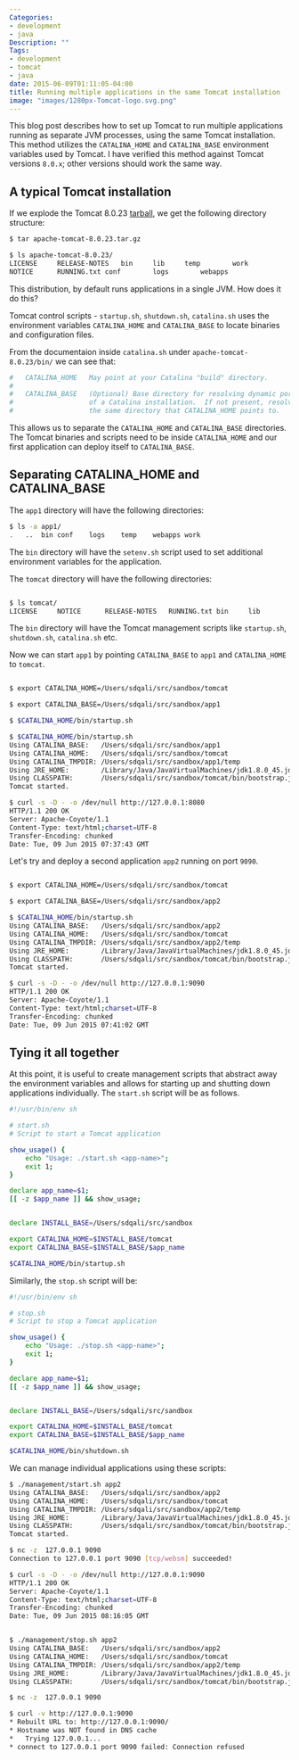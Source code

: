 ```yaml
---
Categories:
- development
- java
Description: ""
Tags:
- development
- tomcat
- java
date: 2015-06-09T01:11:05-04:00
title: Running multiple applications in the same Tomcat installation
image: "images/1280px-Tomcat-logo.svg.png"
---
```

This blog post describes how to set up Tomcat to run multiple applications running as separate JVM processes, using the same Tomcat installation. This method utilizes the `CATALINA_HOME` and `CATALINA_BASE` environment variables used by Tomcat. I have verified this method against Tomcat versions `8.0.x`; other versions should work the same way.

<!--more-->

## A typical Tomcat installation

If we explode the Tomcat 8.0.23 [tarball](http://mirrors.sonic.net/apache/tomcat/tomcat-8/v8.0.23/bin/apache-tomcat-8.0.23.tar.gz), we get the following directory structure:

```bash
$ tar apache-tomcat-8.0.23.tar.gz

$ ls apache-tomcat-8.0.23/
LICENSE		RELEASE-NOTES	bin		lib		temp		work
NOTICE		RUNNING.txt	conf		logs		webapps
```
This distribution, by default runs applications in a single JVM. How does it do this?

Tomcat control scripts - `startup.sh`, `shutdown.sh`, `catalina.sh` uses the environment variables `CATALINA_HOME` and `CATALINA_BASE` to locate binaries and configuration files.

From the documentaion inside `catalina.sh` under `apache-tomcat-8.0.23/bin/` we can see that:
```bash
#   CATALINA_HOME   May point at your Catalina "build" directory.
#
#   CATALINA_BASE   (Optional) Base directory for resolving dynamic portions
#                   of a Catalina installation.  If not present, resolves to
#                   the same directory that CATALINA_HOME points to.

```
This allows us to separate the `CATALINA_HOME` and `CATALINA_BASE` directories. The Tomcat binaries and scripts need to be inside `CATALINA_HOME` and our first application can deploy itself to `CATALINA_BASE`.

## Separating CATALINA_HOME and CATALINA_BASE

The `app1` directory will have the following directories:
```bash
$ ls -a app1/
.	..	bin	conf	logs	temp	webapps	work
```
The `bin` directory will have the `setenv.sh` script used to set additional environment variables for the application.

The `tomcat` directory will have the following directories:
```bash

$ ls tomcat/
LICENSE		NOTICE		RELEASE-NOTES	RUNNING.txt	bin		lib
```
The `bin` directory will have the Tomcat management scripts like `startup.sh`, `shutdown.sh`, `catalina.sh` etc.

Now we can start `app1` by pointing `CATALINA_BASE` to `app1` and `CATALINA_HOME` to `tomcat`.
```bash

$ export CATALINA_HOME=/Users/sdqali/src/sandbox/tomcat

$ export CATALINA_BASE=/Users/sdqali/src/sandbox/app1

$ $CATALINA_HOME/bin/startup.sh

$ $CATALINA_HOME/bin/startup.sh
Using CATALINA_BASE:   /Users/sdqali/src/sandbox/app1
Using CATALINA_HOME:   /Users/sdqali/src/sandbox/tomcat
Using CATALINA_TMPDIR: /Users/sdqali/src/sandbox/app1/temp
Using JRE_HOME:        /Library/Java/JavaVirtualMachines/jdk1.8.0_45.jdk/Contents/Home
Using CLASSPATH:       /Users/sdqali/src/sandbox/tomcat/bin/bootstrap.jar:/Users/sdqali/src/sandbox/tomcat/bin/tomcat-juli.jar
Tomcat started.

$ curl -s -D - -o /dev/null http://127.0.0.1:8080
HTTP/1.1 200 OK
Server: Apache-Coyote/1.1
Content-Type: text/html;charset=UTF-8
Transfer-Encoding: chunked
Date: Tue, 09 Jun 2015 07:37:43 GMT
```
Let's try and deploy a second application `app2` running on port `9090`.
```bash

$ export CATALINA_HOME=/Users/sdqali/src/sandbox/tomcat

$ export CATALINA_BASE=/Users/sdqali/src/sandbox/app2

$ $CATALINA_HOME/bin/startup.sh
Using CATALINA_BASE:   /Users/sdqali/src/sandbox/app2
Using CATALINA_HOME:   /Users/sdqali/src/sandbox/tomcat
Using CATALINA_TMPDIR: /Users/sdqali/src/sandbox/app2/temp
Using JRE_HOME:        /Library/Java/JavaVirtualMachines/jdk1.8.0_45.jdk/Contents/Home
Using CLASSPATH:       /Users/sdqali/src/sandbox/tomcat/bin/bootstrap.jar:/Users/sdqali/src/sandbox/tomcat/bin/tomcat-juli.jar
Tomcat started.

$ curl -s -D - -o /dev/null http://127.0.0.1:9090
HTTP/1.1 200 OK
Server: Apache-Coyote/1.1
Content-Type: text/html;charset=UTF-8
Transfer-Encoding: chunked
Date: Tue, 09 Jun 2015 07:41:02 GMT
```

## Tying it all together

At this point, it is useful to create management scripts that abstract away the environment variables and allows for starting up and shutting down applications individually. The `start.sh` script will be as follows.

```bash
#!/usr/bin/env sh

# start.sh
# Script to start a Tomcat application

show_usage() {
    echo "Usage: ./start.sh <app-name>";
    exit 1;
}

declare app_name=$1;
[[ -z $app_name ]] && show_usage;


declare INSTALL_BASE=/Users/sdqali/src/sandbox

export CATALINA_HOME=$INSTALL_BASE/tomcat
export CATALINA_BASE=$INSTALL_BASE/$app_name

$CATALINA_HOME/bin/startup.sh
```
Similarly, the `stop.sh` script will be:
```bash
#!/usr/bin/env sh

# stop.sh
# Script to stop a Tomcat application

show_usage() {
    echo "Usage: ./stop.sh <app-name>";
    exit 1;
}

declare app_name=$1;
[[ -z $app_name ]] && show_usage;


declare INSTALL_BASE=/Users/sdqali/src/sandbox

export CATALINA_HOME=$INSTALL_BASE/tomcat
export CATALINA_BASE=$INSTALL_BASE/$app_name

$CATALINA_HOME/bin/shutdown.sh
```

We can manage individual applications using these scripts:

```bash
$ ./management/start.sh app2
Using CATALINA_BASE:   /Users/sdqali/src/sandbox/app2
Using CATALINA_HOME:   /Users/sdqali/src/sandbox/tomcat
Using CATALINA_TMPDIR: /Users/sdqali/src/sandbox/app2/temp
Using JRE_HOME:        /Library/Java/JavaVirtualMachines/jdk1.8.0_45.jdk/Contents/Home
Using CLASSPATH:       /Users/sdqali/src/sandbox/tomcat/bin/bootstrap.jar:/Users/sdqali/src/sandbox/tomcat/bin/tomcat-juli.jar
Tomcat started.

$ nc -z  127.0.0.1 9090
Connection to 127.0.0.1 port 9090 [tcp/websm] succeeded!

$ curl -s -D - -o /dev/null http://127.0.0.1:9090
HTTP/1.1 200 OK
Server: Apache-Coyote/1.1
Content-Type: text/html;charset=UTF-8
Transfer-Encoding: chunked
Date: Tue, 09 Jun 2015 08:16:05 GMT


$ ./management/stop.sh app2
Using CATALINA_BASE:   /Users/sdqali/src/sandbox/app2
Using CATALINA_HOME:   /Users/sdqali/src/sandbox/tomcat
Using CATALINA_TMPDIR: /Users/sdqali/src/sandbox/app2/temp
Using JRE_HOME:        /Library/Java/JavaVirtualMachines/jdk1.8.0_45.jdk/Contents/Home
Using CLASSPATH:       /Users/sdqali/src/sandbox/tomcat/bin/bootstrap.jar:/Users/sdqali/src/sandbox/tomcat/bin/tomcat-juli.jar

$ nc -z  127.0.0.1 9090

$ curl -v http://127.0.0.1:9090
* Rebuilt URL to: http://127.0.0.1:9090/
* Hostname was NOT found in DNS cache
*   Trying 127.0.0.1...
* connect to 127.0.0.1 port 9090 failed: Connection refused
```